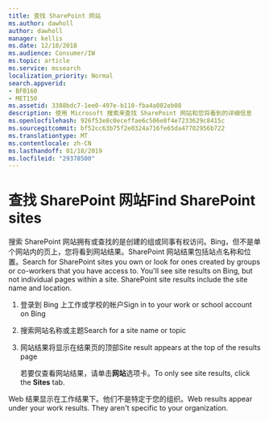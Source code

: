 ```yaml
---
title: 查找 SharePoint 网站
ms.author: dawholl
author: dawholl
manager: kellis
ms.date: 12/18/2018
ms.audience: Consumer/IW
ms.topic: article
ms.service: mssearch
localization_priority: Normal
search.appverid:
- BFB160
- MET150
ms.assetid: 3388bdc7-1ee0-497e-b110-fba4a082eb08
description: 使用 Microsoft 搜索来查找 SharePoint 网站和您将看到的详细信息
ms.openlocfilehash: 926f53e8c0eceffae6c506e8f4e7233629c8415c
ms.sourcegitcommit: bf52cc63b75f2e0324a716fe65da47702956b722
ms.translationtype: MT
ms.contentlocale: zh-CN
ms.lasthandoff: 01/18/2019
ms.locfileid: "29378500"
---
```

# <a name="find-sharepoint-sites"></a><span data-ttu-id="9b09a-103">查找 SharePoint 网站</span><span class="sxs-lookup"><span data-stu-id="9b09a-103">Find SharePoint sites</span></span>

<span data-ttu-id="9b09a-p101">搜索 SharePoint 网站拥有或查找的是创建的组或同事有权访问。Bing，但不是单个网站内的页上，您将看到网站结果。SharePoint 网站结果包括站点名称和位置。</span><span class="sxs-lookup"><span data-stu-id="9b09a-p101">Search for SharePoint sites you own or look for ones created by groups or co-workers that you have access to. You'll see site results on Bing, but not individual pages within a site. SharePoint site results include the site name and location.</span></span>
  
1. <span data-ttu-id="9b09a-107">登录到 Bing 上工作或学校的帐户</span><span class="sxs-lookup"><span data-stu-id="9b09a-107">Sign in to your work or school account on Bing</span></span>
    
2. <span data-ttu-id="9b09a-108">搜索网站名称或主题</span><span class="sxs-lookup"><span data-stu-id="9b09a-108">Search for a site name or topic</span></span>
    
3. <span data-ttu-id="9b09a-109">网站结果将显示在结果页的顶部</span><span class="sxs-lookup"><span data-stu-id="9b09a-109">Site result appears at the top of the results page</span></span>
    
    <span data-ttu-id="9b09a-110">若要仅查看网站结果，请单击**网站**选项卡。</span><span class="sxs-lookup"><span data-stu-id="9b09a-110">To only see site results, click the **Sites** tab.</span></span> 
    
<span data-ttu-id="9b09a-p102">Web 结果显示在工作结果下。他们不是特定于您的组织。</span><span class="sxs-lookup"><span data-stu-id="9b09a-p102">Web results appear under your work results. They aren't specific to your organization.</span></span>

  

